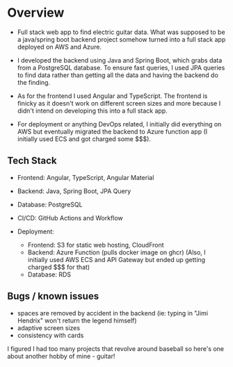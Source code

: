 # Overview
- Full stack web app to find electric guitar data. What was supposed to be a java/spring boot backend project somehow turned into a full stack app deployed on AWS and Azure.

- I developed the backend using Java and Spring Boot, which grabs data from a PostgreSQL database. To ensure fast queries, I used JPA queries to find data rather than getting all the data and having the backend do the finding.
- As for the frontend I used Angular and TypeScript. The frontend is finicky as it doesn't work on different screen sizes and more because I didn't intend on developing this into a full stack app.
- For deployment or anything DevOps related, I initially did everything on AWS but eventually migrated the backend to Azure function app (I initially used ECS and got charged some $$$). 


## Tech Stack
- Frontend: Angular, TypeScript, Angular Material
- Backend: Java, Spring Boot, JPA Query
- Database: PostgreSQL
- CI/CD: GitHub Actions and Workflow

- Deployment:
  - Frontend: S3 for static web hosting, CloudFront
  - Backend: Azure Function (pulls docker image on ghcr) (Also, I initially used AWS ECS and API Gateway but ended up getting charged $$$ for that)
  - Database: RDS


## Bugs / known issues
- spaces are removed by accident in the backend (ie: typing in "Jimi Hendrix" won't return the legend himself)
- adaptive screen sizes
- consistency with cards

I figured I had too many projects that revolve around baseball so here's one about another hobby of mine - guitar! 
